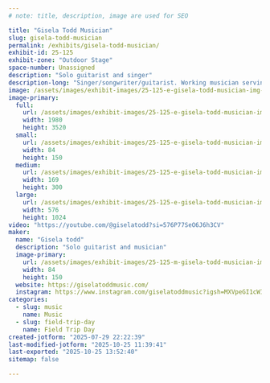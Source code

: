 ```yaml
---
# note: title, description, image are used for SEO

title: "Gisela Todd Musician"
slug: gisela-todd-musician
permalink: /exhibits/gisela-todd-musician/
exhibit-id: 25-125
exhibit-zone: "Outdoor Stage"
space-number: Unassigned
description: "Solo guitarist and singer"
description-long: "Singer/songwriter/guitarist. Working musician serving central Florida but can also be available for other parts of Florida. Occasional busker 🎶🎤🥰"
image: /assets/images/exhibit-images/25-125-e-gisela-todd-musician-img-4539-5547-169x300.jpeg
image-primary: 
  full:
    url: /assets/images/exhibit-images/25-125-e-gisela-todd-musician-img-4539-5547-full.jpeg
    width: 1980
    height: 3520
  small:
    url: /assets/images/exhibit-images/25-125-e-gisela-todd-musician-img-4539-5547-84x150.jpeg
    width: 84
    height: 150
  medium:
    url: /assets/images/exhibit-images/25-125-e-gisela-todd-musician-img-4539-5547-169x300.jpeg
    width: 169
    height: 300
  large:
    url: /assets/images/exhibit-images/25-125-e-gisela-todd-musician-img-4539-5547-576x1024.jpeg
    width: 576
    height: 1024
video: "https://youtube.com/@giselatodd?si=576P77SeO6J6h3CV"
maker: 
  name: "Gisela todd"
  description: "Solo guitarist and musician"
  image-primary:
    url: /assets/images/exhibit-images/25-125-m-gisela-todd-musician-img-4539-169x300.jpeg
    width: 84
    height: 150
  website: https://giselatoddmusic.com/
  instagram: https://www.instagram.com/giselatoddmusic?igsh=MXVpeGI1cWI5dWZlZA%3D%3D&utm_source=qr
categories: 
  - slug: music
    name: Music
  - slug: field-trip-day
    name: Field Trip Day
created-jotform: "2025-07-29 22:22:39"
last-modified-jotform: "2025-10-25 11:39:41"
last-exported: "2025-10-25 13:52:40"
sitemap: false

---
```

